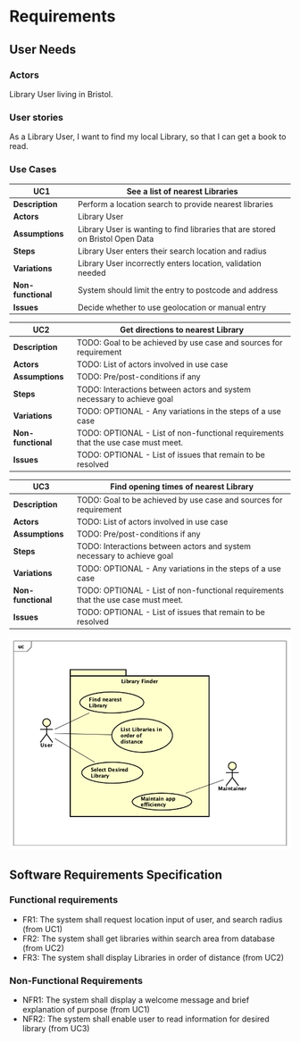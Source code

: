 # Requirements

## User Needs

### Actors
Library User living in Bristol.

### User stories
As a Library User, I want to find my local Library, so that I can get a book to read.

### Use Cases

| UC1 | See a list of nearest Libraries | 
| --- | -------------------- |
| **Description** | Perform a location search to provide nearest libraries |
| **Actors** | Library User |
| **Assumptions** | Library User is wanting to find libraries that are stored on Bristol Open Data</td></tr>
| **Steps** | Library User enters their search location and radius |
| **Variations** | Library User incorrectly enters location, validation needed |
| **Non-functional** | System should limit the entry to postcode and address |
| **Issues** | Decide whether to use geolocation or manual entry |

| UC2 | Get directions to nearest Library | 
| --- | --------------------------------- |
| **Description** | TODO: Goal to be achieved by use case and sources for requirement |
| **Actors** | TODO: List of actors involved in use case |
| **Assumptions** | TODO: Pre/post-conditions if any</td></tr>
| **Steps** | TODO: Interactions between actors and system necessary to achieve goal |
| **Variations** | TODO: OPTIONAL - Any variations in the steps of a use case |
| **Non-functional** | TODO: OPTIONAL - List of non-functional requirements that the use case must meet. |
| **Issues** | TODO: OPTIONAL - List of issues that remain to be resolved |

| UC3 | Find opening times of nearest Library | 
| --- | ------------------------------------- |
| **Description** | TODO: Goal to be achieved by use case and sources for requirement |
| **Actors** | TODO: List of actors involved in use case |
| **Assumptions** | TODO: Pre/post-conditions if any</td></tr>
| **Steps** | TODO: Interactions between actors and system necessary to achieve goal |
| **Variations** | TODO: OPTIONAL - Any variations in the steps of a use case |
| **Non-functional** | TODO: OPTIONAL - List of non-functional requirements that the use case must meet. |
| **Issues** | TODO: OPTIONAL - List of issues that remain to be resolved |


![Insert your Use-Case Diagram Here](images/ContextDiagram.png)

## Software Requirements Specification
### Functional requirements

* FR1: The system shall request location input of user, and search radius (from UC1)
* FR2: The system shall get libraries within search area from database (from UC2)
* FR3: The system shall display Libraries in order of distance (from UC2)


### Non-Functional Requirements
* NFR1: The system shall display a welcome message and brief explanation of purpose (from UC1)
* NFR2: The system shall enable user to read information for desired library (from UC3)


